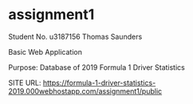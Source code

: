 # assignment1

Student No. u3187156
Thomas Saunders

Basic Web Application

Purpose: Database of 2019 Formula 1 Driver Statistics

SITE URL: https://formula-1-driver-statistics-2019.000webhostapp.com/assignment1/public



